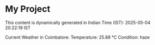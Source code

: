 # My Project

This content is dynamically generated in Indian Time (IST): 2025-05-04 20:22:19 IST


Current Weather in Coimbatore:
Temperature: 25.88 °C
Condition: haze
